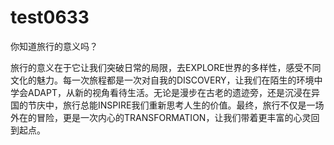# test0633
你知道旅行的意义吗？

旅行的意义在于它让我们突破日常的局限，去EXPLORE世界的多样性，感受不同文化的魅力。每一次旅程都是一次对自我的DISCOVERY，让我们在陌生的环境中学会ADAPT，从新的视角看待生活。无论是漫步在古老的遗迹旁，还是沉浸在异国的节庆中，旅行总能INSPIRE我们重新思考人生的价值。最终，旅行不仅是一场外在的冒险，更是一次内心的TRANSFORMATION，让我们带着更丰富的心灵回到起点。

